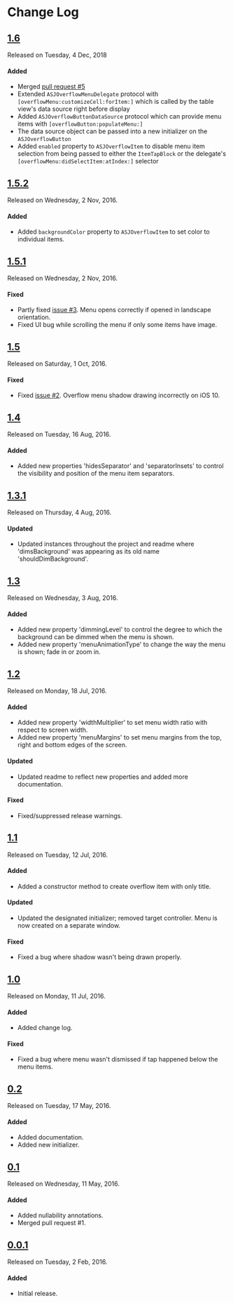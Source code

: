 # Change Log

## [1.6](https://github.com/mgray88/ASJOverflowButton/releases/tag/1.6)
Released on Tuesday, 4 Dec, 2018

#### Added
* Merged [pull request #5](https://github.com/sudeepjaiswal/ASJOverflowButton/pull/5)
* Extended `ASJOverflowMenuDelegate` protocol with `[overflowMenu:customizeCell:forItem:]` which is called by the table view's data source right before display
* Added `ASJOverflowButtonDataSource` protocol which can provide menu items with `[overflowButton:populateMenu:]`
* The data source object can be passed into a new initializer on the `ASJOverflowButton`
* Added `enabled` property to `ASJOverflowItem` to disable menu item selection from being passed to either the `ItemTapBlock` or the delegate's `[overflowMenu:didSelectItem:atIndex:]` selector

## [1.5.2](https://github.com/sudeepjaiswal/ASJOverflowButton/releases/tag/1.5.2)
Released on Wednesday, 2 Nov, 2016.

#### Added
* Added `backgroundColor` property to `ASJOverflowItem` to set color to individual items.

## [1.5.1](https://github.com/sudeepjaiswal/ASJOverflowButton/releases/tag/1.5.1)
Released on Wednesday, 2 Nov, 2016.

#### Fixed
* Partly fixed [issue #3](https://github.com/sudeepjaiswal/ASJOverflowButton/issues/3). Menu opens correctly if opened in landscape orientation.
* Fixed UI bug while scrolling the menu if only some items have image.

## [1.5](https://github.com/sudeepjaiswal/ASJOverflowButton/releases/tag/1.5)
Released on Saturday, 1 Oct, 2016.

#### Fixed
* Fixed [issue #2](https://github.com/sudeepjaiswal/ASJOverflowButton/issues/2). Overflow menu shadow drawing incorrectly on iOS 10.

## [1.4](https://github.com/sudeepjaiswal/ASJOverflowButton/releases/tag/1.4)
Released on Tuesday, 16 Aug, 2016.

#### Added
* Added new properties 'hidesSeparator' and 'separatorInsets' to control the visibility and position of the menu item separators.

## [1.3.1](https://github.com/sudeepjaiswal/ASJOverflowButton/releases/tag/1.3.1)
Released on Thursday, 4 Aug, 2016.

#### Updated
* Updated instances throughout the project and readme where 'dimsBackground' was appearing as its old name 'shouldDimBackground'.

## [1.3](https://github.com/sudeepjaiswal/ASJOverflowButton/releases/tag/1.3)
Released on Wednesday, 3 Aug, 2016.

#### Added
* Added new property 'dimmingLevel' to control the degree to which the background can be dimmed when the menu is shown.
* Added new property 'menuAnimationType' to change the way the menu is shown; fade in or zoom in.

## [1.2](https://github.com/sudeepjaiswal/ASJOverflowButton/releases/tag/1.2)
Released on Monday, 18 Jul, 2016.

#### Added
* Added new property 'widthMultiplier' to set menu width ratio with respect to screen width.
* Added new property 'menuMargins' to set menu margins from the top, right and bottom edges of the screen.

#### Updated
* Updated readme to reflect new properties and added more documentation.

#### Fixed
* Fixed/suppressed release warnings.

## [1.1](https://github.com/sudeepjaiswal/ASJOverflowButton/releases/tag/1.1)
Released on Tuesday, 12 Jul, 2016.

#### Added
* Added a constructor method to create overflow item with only title.

#### Updated
* Updated the designated initializer; removed target controller. Menu is now created on a separate window.

#### Fixed
* Fixed a bug where shadow wasn't being drawn properly.

## [1.0](https://github.com/sudeepjaiswal/ASJOverflowButton/releases/tag/1.0)
Released on Monday, 11 Jul, 2016.

#### Added
* Added change log.

#### Fixed
* Fixed a bug where menu wasn't dismissed if tap happened below the menu items.

## [0.2](https://github.com/sudeepjaiswal/ASJOverflowButton/releases/tag/0.2)
Released on Tuesday, 17 May, 2016.

#### Added
* Added documentation.
* Added new initializer.

## [0.1](https://github.com/sudeepjaiswal/ASJOverflowButton/releases/tag/0.1)
Released on Wednesday, 11 May, 2016.

#### Added
* Added nullability annotations.
* Merged pull request #1.

## [0.0.1](https://github.com/sudeepjaiswal/ASJOverflowButton/releases/tag/0.0.1)
Released on Tuesday, 2 Feb, 2016.

#### Added
* Initial release.
